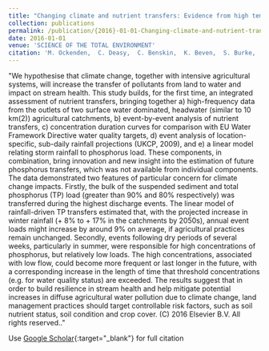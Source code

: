 ```yaml
---
title: "Changing climate and nutrient transfers: Evidence from high temporal resolution concentration-flow dynamics in headwater catchments"
collection: publications
permalink: /publication/{2016}-01-01-Changing-climate-and-nutrient-transfers-Evidence-from-high-temporal-resolution-concentration-flow-dynamics-in-headwater-catchments
date: 2016-01-01
venue: 'SCIENCE OF THE TOTAL ENVIRONMENT'
citation: 'M. Ockenden,  C. Deasy,  C. Benskin,  K. Beven,  S. Burke,  A. Collins,  R. Evans,  P. Falloon,  K. Forber,  K. Hiscock,  M. Hollaway,  R. Kahana,  C. Macleod,  S. Reaney,  M. Snell,  M. Villamizar,  C. Wearing,  P. Withers,  J. Zhou,  P. Haygarth, &quot;Changing climate and nutrient transfers: Evidence from high temporal resolution concentration-flow dynamics in headwater catchments.&quot; SCIENCE OF THE TOTAL ENVIRONMENT, {2016}.'
---
```

"We hypothesise that climate change, together with intensive agricultural systems, will increase the transfer of pollutants from land to water and impact on stream health. This study builds, for the first time, an integrated assessment of nutrient transfers, bringing together a) high-frequency data from the outlets of two surface water dominated, headwater (similar to 10 km(2)) agricultural catchments, b) event-by-event analysis of nutrient transfers, c) concentration duration curves for comparison with EU Water Framework Directive water quality targets, d) event analysis of location-specific, sub-daily rainfall projections (UKCP, 2009), and e) a linear model relating storm rainfall to phosphorus load. These components, in combination, bring innovation and new insight into the estimation of future phosphorus transfers, which was not available from individual components. The data demonstrated two features of particular concern for climate change impacts. Firstly, the bulk of the suspended sediment and total phosphorus (TP) load (greater than 90% and 80% respectively) was transferred during the highest discharge events. The linear model of rainfall-driven TP transfers estimated that, with the projected increase in winter rainfall (+ 8% to + 17% in the catchments by 2050s), annual event loads might increase by around 9% on average, if agricultural practices remain unchanged. Secondly, events following dry periods of several weeks, particularly in summer, were responsible for high concentrations of phosphorus, but relatively low loads. The high concentrations, associated with low flow, could become more frequent or last longer in the future, with a corresponding increase in the length of time that threshold concentrations (e.g. for water quality status) are exceeded. The results suggest that in order to build resilience in stream health and help mitigate potential increases in diffuse agricultural water pollution due to climate change, land management practices should target controllable risk factors, such as soil nutrient status, soil condition and crop cover. (C) 2016 Elsevier B.V. All rights reserved.."

Use [Google Scholar](https://scholar.google.com/scholar?q=Changing+climate+and+nutrient+transfers:+Evidence+from+high+temporal+resolution+concentration+flow+dynamics+in+headwater+catchments){:target="_blank"} for full citation
